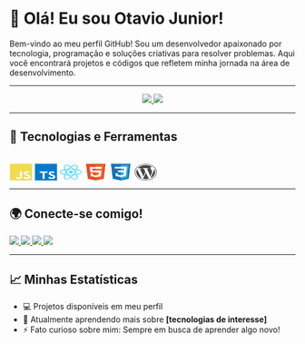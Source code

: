 # 👋 Olá! Eu sou Otavio Junior!

Bem-vindo ao meu perfil GitHub! Sou um desenvolvedor apaixonado por tecnologia, programação e soluções criativas para resolver problemas. Aqui você encontrará projetos e códigos que refletem minha jornada na área de desenvolvimento.

---

<div align="center">
  <a href="https://github.com/OtavioJu">
    <img height="180em" src="https://github-readme-stats.vercel.app/api?username=OtavioJu&show_icons=true&theme=blue&include_all_commits=true&count_private=true"/>
    <img height="180em" src="https://github-readme-stats.vercel.app/api/top-langs/?username=OtavioJu&layout=compact&langs_count=7&theme=blue"/>
  </a>
</div>

---

## 🚀 Tecnologias e Ferramentas
<div style="display: inline_block"><br>
  <img align="center" alt="Otavio-Js" height="30" width="40" src="https://raw.githubusercontent.com/devicons/devicon/master/icons/javascript/javascript-plain.svg">
  <img align="center" alt="Otavio-Ts" height="30" width="40" src="https://raw.githubusercontent.com/devicons/devicon/master/icons/typescript/typescript-plain.svg">
  <img align="center" alt="Otavio-React" height="30" width="40" src="https://raw.githubusercontent.com/devicons/devicon/master/icons/react/react-original.svg">
  <img align="center" alt="Otavio-HTML" height="30" width="40" src="https://raw.githubusercontent.com/devicons/devicon/master/icons/html5/html5-original.svg">
  <img align="center" alt="Otavio-CSS" height="30" width="40" src="https://raw.githubusercontent.com/devicons/devicon/master/icons/css3/css3-original.svg">
  <img align="center" alt="Otavio-WordPress" height="30" width="40" src="https://raw.githubusercontent.com/devicons/devicon/master/icons/wordpress/wordpress-plain.svg">
</div>

---

## 🌍 Conecte-se comigo!
<div>
  <a href="https://www.youtube.com/channel/UCFgGmZd3G9o3Jv4032WY7Ig" target="_blank">
    <img src="https://img.shields.io/badge/YouTube-FF0000?style=for-the-badge&logo=youtube&logoColor=white" target="_blank">
  </a>
  <a href="https://www.instagram.com/otavio.jroficial" target="_blank">
    <img src="https://img.shields.io/badge/-Instagram-%23E4405F?style=for-the-badge&logo=instagram&logoColor=white" target="_blank">
  </a>
  <a href="mailto:otavio.junior.cz1994@gmail.com">
    <img src="https://img.shields.io/badge/-Gmail-%23333?style=for-the-badge&logo=gmail&logoColor=white" target="_blank">
  </a>
  <a href="https://www.linkedin.com/in/otavio-junior-323b1a239" target="_blank">
    <img src="https://img.shields.io/badge/-LinkedIn-%230077B5?style=for-the-badge&logo=linkedin&logoColor=white" target="_blank">
  </a>
</div>

---

## 📈 Minhas Estatísticas
- 💻 Projetos disponíveis em meu perfil
- 🌱 Atualmente aprendendo mais sobre **[tecnologias de interesse]**
- ⚡ Fato curioso sobre mim: Sempre em busca de aprender algo novo!
